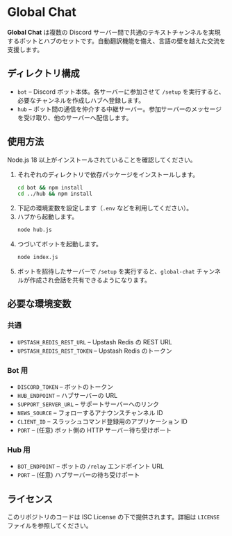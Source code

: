 # Global Chat

**Global Chat** は複数の Discord サーバー間で共通のテキストチャンネルを実現するボットとハブのセットです。自動翻訳機能を備え、言語の壁を越えた交流を支援します。

## ディレクトリ構成

- `bot` – Discord ボット本体。各サーバーに参加させて `/setup` を実行すると、必要なチャンネルを作成しハブへ登録します。
- `hub` – ボット間の通信を仲介する中継サーバー。参加サーバーのメッセージを受け取り、他のサーバーへ配信します。

## 使用方法

Node.js 18 以上がインストールされていることを確認してください。

1. それぞれのディレクトリで依存パッケージをインストールします。
   ```bash
   cd bot && npm install
   cd ../hub && npm install
   ```
2. 下記の環境変数を設定します（`.env` などを利用してください）。
3. ハブから起動します。
   ```bash
   node hub.js
   ```
4. つづいてボットを起動します。
   ```bash
   node index.js
   ```
5. ボットを招待したサーバーで `/setup` を実行すると、`global-chat` チャンネルが作成され会話を共有できるようになります。

## 必要な環境変数

### 共通
- `UPSTASH_REDIS_REST_URL` – Upstash Redis の REST URL
- `UPSTASH_REDIS_REST_TOKEN` – Upstash Redis のトークン

### Bot 用
- `DISCORD_TOKEN` – ボットのトークン
- `HUB_ENDPOINT` – ハブサーバーの URL
- `SUPPORT_SERVER_URL` – サポートサーバーへのリンク
- `NEWS_SOURCE` – フォローするアナウンスチャンネル ID
- `CLIENT_ID` – スラッシュコマンド登録用のアプリケーション ID
- `PORT` – (任意) ボット側の HTTP サーバー待ち受けポート

### Hub 用
- `BOT_ENDPOINT` – ボットの `/relay` エンドポイント URL
- `PORT` – (任意) ハブサーバーの待ち受けポート

## ライセンス

このリポジトリのコードは ISC License の下で提供されます。詳細は `LICENSE` ファイルを参照してください。
